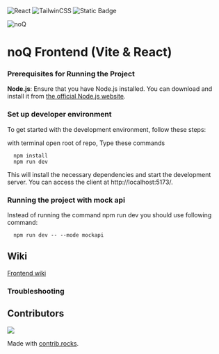 ![React](https://img.shields.io/badge/Vite-646CFF?style=for-the-badge&logo=vite&logoColor=fff) ![TailwinCSS](https://img.shields.io/badge/tailwindcss-0F172A?style=for-the-badge&logo=tailwindcss&logoColor=fff) ![Static Badge](https://img.shields.io/badge/Build-In_Progress-yellow?style=for-the-badge&logo=github) 

![noQ](https://noq.nu/wp-content/uploads/2024/04/Logotyp_PNG-300x169.png)

# noQ Frontend (Vite & React)

### Prerequisites for Running the Project

**Node.js**: Ensure that you have Node.js installed. You can download and install it from [the official Node.js website](https://nodejs.org/).

### Set up developer environment

To get started with the development environment, follow these steps:

with terminal open root of repo, Type these commands 

      npm install
      npm run dev


This will install the necessary dependencies and start the development server. 
You can access the client at http://localhost:5173/.

### Running the project with mock api
Instead of running the command npm run dev you should use following command:

      npm run dev -- --mode mockapi

## Wiki
[Frontend wiki](https://github.com/noQ-sweden/noQ-Frontend/wiki)

### Troubleshooting


## Contributors
<a href="https://github.com/noQ-sweden/noQ-Frontend/graphs/contributors">
    <img src="https://contrib.rocks/image?repo=noQ-sweden/noQ-Frontend" />
</a>

Made with [contrib.rocks](https://contrib.rocks).



